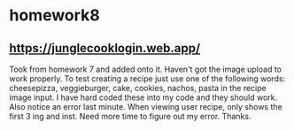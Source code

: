 # homework8

## https://junglecooklogin.web.app/

Took from homework 7 and added onto it.
Haven't got the image upload to work properly. To test creating a recipe just use one of the following words: cheesepizza, veggieburger, cake, cookies, nachos, pasta in the recipe image input. I have hard coded these into my code and they should work. Also notice an error last minute. When viewing user recipe, only shows the first 3 ing and inst. Need more time to figure out my error. Thanks.
